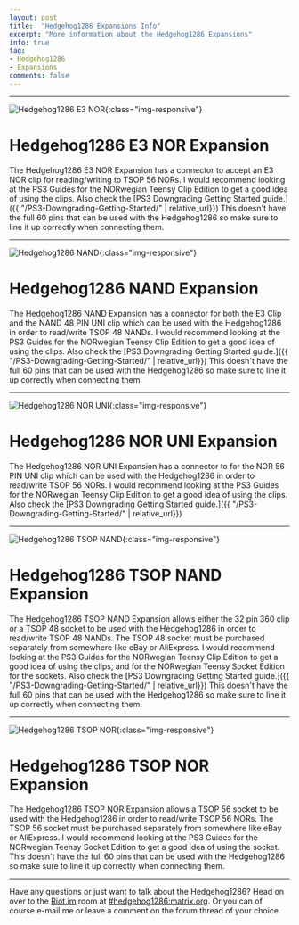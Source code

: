 ```yaml
---
layout: post
title:  "Hedgehog1286 Expansions Info"
excerpt: "More information about the Hedgehog1286 Expansions"
info: true
tag:
- Hedgehog1286
- Expansions
comments: false
---
```



---

![Hedgehog1286 E3 NOR](/assets/img/HH1286/HHE3NORTOP.jpg){:class="img-responsive"}

# Hedgehog1286 E3 NOR Expansion

The Hedgehog1286 E3 NOR Expansion has a connector to accept an E3 NOR clip for reading/writing to TSOP 56 NORs. I would recommend looking at the PS3 Guides for the NORwegian Teensy Clip Edition to get a good idea of using the clips. Also check the [PS3 Downgrading Getting Started guide.]({{ "/PS3-Downgrading-Getting-Started/" | relative_url}}) This doesn't have the full 60 pins that can be used with the Hedgehog1286 so make sure to line it up correctly when connecting them.

---

![Hedgehog1286 NAND](/assets/img/HH1286/HHNANDTOP.jpg){:class="img-responsive"}

# Hedgehog1286 NAND Expansion

The Hedgehog1286 NAND Expansion has a connector for both the E3 Clip and the NAND 48 PIN UNI clip which can be used with the Hedgehog1286 in order to read/write TSOP 48 NANDs. I would recommend looking at the PS3 Guides for the NORwegian Teensy Clip Edition to get a good idea of using the clips. Also check the [PS3 Downgrading Getting Started guide.]({{ "/PS3-Downgrading-Getting-Started/" | relative_url}}) This doesn't have the full 60 pins that can be used with the Hedgehog1286 so make sure to line it up correctly when connecting them.

---

![Hedgehog1286 NOR UNI](/assets/img/HH1286/HHNORUNITOP.jpg){:class="img-responsive"}

# Hedgehog1286 NOR UNI Expansion

The Hedgehog1286 NOR UNI Expansion has a connector to for the NOR 56 PIN UNI clip which can be used with the Hedgehog1286 in order to read/write TSOP 56 NORs. I would recommend looking at the PS3 Guides for the NORwegian Teensy Clip Edition to get a good idea of using the clips. Also check the [PS3 Downgrading Getting Started guide.]({{ "/PS3-Downgrading-Getting-Started/" | relative_url}})

---

![Hedgehog1286 TSOP NAND](/assets/img/HH1286/HHTSOPNANDTOP.jpg){:class="img-responsive"}

# Hedgehog1286 TSOP NAND Expansion

The Hedgehog1286 TSOP NAND Expansion allows either the 32 pin 360 clip or a TSOP 48 socket to be used with the Hedgehog1286 in order to read/write TSOP 48 NANDs. The TSOP 48 socket must be purchased separately from somewhere like eBay or AliExpress. I would recommend looking at the PS3 Guides for the NORwegian Teensy Clip Edition to get a good idea of using the clips, and for the NORwegian Teensy Socket Edition for the sockets. Also check the [PS3 Downgrading Getting Started guide.]({{ "/PS3-Downgrading-Getting-Started/" | relative_url}}) This doesn't have the full 60 pins that can be used with the Hedgehog1286 so make sure to line it up correctly when connecting them.

---

![Hedgehog1286 TSOP NOR](/assets/img/HH1286/HHTSOPNORTOP.jpg){:class="img-responsive"}

# Hedgehog1286 TSOP NOR Expansion

The Hedgehog1286 TSOP NOR Expansion allows a TSOP 56 socket to be used with the Hedgehog1286 in order to read/write TSOP 56 NORs. The TSOP 56 socket must be purchased separately from somewhere like eBay or AliExpress. I would recommend looking at the PS3 Guides for the NORwegian Teensy Socket Edition to get a good idea of using the socket. This doesn't have the full 60 pins that can be used with the Hedgehog1286 so make sure to line it up correctly when connecting them.

---

Have any questions or just want to talk about the Hedgehog1286? Head on over to the [Riot.im](https://riot.im) room at [#hedgehog1286:matrix.org](https://riot.im/app/#/room/#hedgehog1286:matrix.org). Or you can of course e-mail me or leave a comment on the forum thread of your choice.